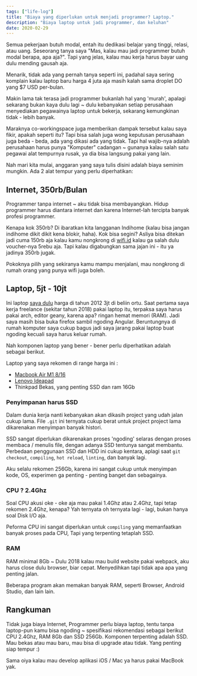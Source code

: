 ```yaml
---
tags: ["life-log"]
title: "Biaya yang diperlukan untuk menjadi programmer? Laptop."
description: "Biaya laptop untuk jadi programmer, dan keluhan"
date: 2020-02-29
---
```


Semua pekerjaan butuh modal, entah itu dedikasi belajar yang tinggi, relasi, atau uang. Seseorang tanya saya "Mas, kalau mau jadi programmer butuh modal berapa, apa aja?". Tapi yang jelas, kalau mau kerja harus bayar uang dulu mending gausah aja.

Menarik, tidak ada yang pernah tanya seperti ini, padahal saya sering komplain kalau laptop baru harga 4 juta aja masih kalah sama droplet DO yang \$7 USD per-bulan.

Makin lama tak terasa jadi programmer bukanlah hal yang 'murah', apalagi sekarang bukan kaya dulu lagi ~ dulu kebanyakan setiap perusahaan menyediakan pegawainya laptop untuk bekerja, sekarang kemungkinan tidak - lebih banyak.

Maraknya co-workingspace juga memberikan dampak tersebut kalau saya fikir, apakah seperti itu? Tapi bisa salah juga wong keputusan perusahaan juga beda - beda, ada yang dikasi ada yang tidak. Tapi hal wajib-nya adalah perusahaan harus punya "Komputer" cadangan ~ gunanya kalau salah satu pegawai alat tempurnya rusak, ya dia bisa langsung pakai yang lain.

Nah mari kita mulai, anggaran yang saya tulis disini adalah biaya seminim mungkin. Ada 2 alat tempur yang perlu diperhatikan:

## Internet, 350rb/Bulan

Programmer tanpa internet ~ aku tidak bisa membayangkan. Hidup programmer harus diantara internet dan karena Internet-lah tercipta banyak profesi programmer.

Kenapa kok 350rb? Di ibaratkan kita langganan Indihome (kalau bisa jangan indihome dikit dikit kena blokir, haha). Kok bisa segini? Asliya bisa ditekan jadi cuma 150rb aja kalau kamu nongkrong di [wifi.id](wifi.id) kalau ga salah dulu voucher-nya 5rebu aja. Tapi kalau digabungkan sama jajan ini - itu ya jadinya 350rb jugak.

Pokoknya pilih yang sekiranya kamu mampu menjalani, mau nongkrong di rumah orang yang punya wifi juga boleh.

## Laptop, 5jt - 10jt

Ini laptop [saya dulu](https://www.sg-comp.com/lenovo-g40-45-amd-e1-harga-ekonomis-kinerja-efektif/) harga di tahun 2012 3jt di beliin ortu. Saat pertama saya kerja freelance (sekitar tahun 2018) pakai laptop itu, terpaksa saya harus pakai arch, editor geany, karena apa? ringan hemat memori (RAM). Jadi saya masih bisa buka firefox sambil ngoding Angular. Beruntungnya di rumah komputer saya cukup bagus jadi saya jarang pakai laptop buat ngoding kecuali saya harus keluar rumah.

Nah komponen laptop yang bener - bener perlu diperhatikan adalah sebagai berikut.

Laptop yang saya rekomen di range harga ini :

- [Macbook Air M1 8/16](https://shopee.co.id/MACBOOK-AIR-M1-SECOND-13%E2%80%9D-RAM-8-16-INTERNAL-128-256-512-GB-i.642863238.27466398731?sp_atk=e82ce618-cfd9-4372-834b-9ff0f9850066&xptdk=e82ce618-cfd9-4372-834b-9ff0f9850066)
- [Lenovo Ideapad](https://shopee.co.id/Lenovo-Ideapad-Slim-3i-Core-i3-1215U-8GB-512SSD-Windows-11-OHS-Full-HD-14-inch-Laptop-14IAU7-CXID-i.468999408.18558718491?sp_atk=99c7f35a-ca58-430a-a4e0-53e8eba51e72&xptdk=99c7f35a-ca58-430a-a4e0-53e8eba51e72)
- Thinkpad Bekas, yang penting SSD dan ram 16Gb

### Penyimpanan harus SSD

Dalam dunia kerja nanti kebanyakan akan dikasih project yang udah jalan cukup lama. File `.git` ini ternyata cukup berat untuk project project lama dikarenakan menyimpan banyak histori.

SSD sangat diperlukan dikarenakan proses 'ngoding' selaras dengan proses membaca / menulis file, dengan adanya SSD tentunya sangat membantu. Perbedaan penggunaan SSD dan HDD ini cukup kentara, aplagi saat `git checkout`, `compiling`, `hot reload`, `linting`, dan banyak lagi.

Aku selalu rekomen 256Gb, karena ini sangat cukup untuk menyimpan kode, OS, experimen ga penting - penting banget dan sebagainya.

### CPU ? 2.4Ghz

Soal CPU akusi oke - oke aja mau pakai 1.4Ghz atau 2.4Ghz, tapi tetap rekomen 2.4Ghz, kenapa? Yah ternyata oh ternyata lagi - lagi, bukan hanya soal Disk I/O aja.

Peforma CPU ini sangat diperlukan untuk `compiling` yang memanfaatkan banyak proses pada CPU, Tapi yang terpenting tetaplah SSD.

### RAM

RAM minimal 8Gb ~ Dulu 2018 kalau mau build website pakai webpack, aku harus close dulu browser, biar cepat. Menyedihkan tapi tidak apa apa yang penting jalan.

Beberapa program akan memakan banyak RAM, seperti Browser, Android Studio, dan lain lain.

## Rangkuman

Tidak juga biaya Internet, Programmer perlu biaya laptop, tentu tanpa laptop-pun kamu bisa ngoding ~ spesifikasi rekomendasi sebagai berikut CPU 2.4Ghz, RAM 8Gb dan SSD 256Gb. Komponen terpenting adalah SSD. Mau bekas atau mau baru, mau bisa di upgrade atau tidak. Yang penting siap tempur :)

Sama oiya kalau mau develop aplikasi iOS / Mac ya harus pakai MacBook yak.
